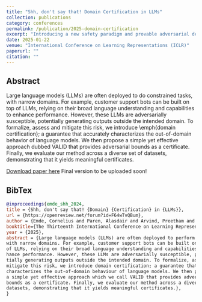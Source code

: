 ```yaml
---
title: "Shh, don't say that! Domain Certification in LLMs"
collection: publications
category: conferences
permalink: /publication/2025-domain-certification
excerpt: "Introducing a new safety paradigm and provable adversarial defenses for LLMs."
date: 2025-01-22
venue: "International Conference on Learning Representations (ICLR)"
paperurl: ""
citation: ""
---
```


## Abstract

Large language models (LLMs) are often deployed to do constrained tasks, with narrow domains. For example, customer support bots can be built on top of LLMs, relying on their broad language understanding and capabilities to enhance performance. However, these LLMs are adversarially susceptible, potentially generating outputs outside the intended domain. To formalize, assess and mitigate this risk, we introduce \emph{domain certification}; a guarantee that accurately characterizes the out-of-domain behavior of language models. We then propose a simple yet effective approach dubbed VALID that provides adversarial bounds as a certificate. Finally, we evaluate our method across a diverse set of datasets, demonstrating that it yields meaningful certificates.

<!-- [Download paper here]() -->

[Download paper here](https://openreview.net/forum?id=F64wTvQBum) Final version to be uploaded soon!

## BibTex

```bibtex
@inproceedings{emde_shh_2024,
title = {Shh, don't say that! {Domain} {Certification} in {LLMs}},
url = {https://openreview.net/forum?id=F64wTvQBum},
author = {Emde, Cornelius and Paren, Alasdair and Arvind, Preetham and Kayser, Maxime and Rainforth, Tom and Lukasiewicz, Thomas and Ghanem, Bernard and Torr, Philip and Bibi, Adel},
booktitle={The Thirteenth International Conference on Learning Representations (ICLR)},
year = {2025},
abstract = {Large language models (LLMs) are often deployed to perform constrained tasks,
with narrow domains. For example, customer support bots can be built on top
of LLMs, relying on their broad language understanding and capabilities to en-
hance performance. However, these LLMs are adversarially susceptible, poten-
tially generating outputs outside the intended domain. To formalize, assess and
mitigate this risk, we introduce domain certification; a guarantee that accurately
characterizes the out-of-domain behaviour of language models. We then propose
a simple yet effective approach which we call VALID that provides adversarial
bounds as a certificate. Finally, we evaluate our method across a diverse set of
datasets, demonstrating that it yields meaningful certificates.},
}
```
